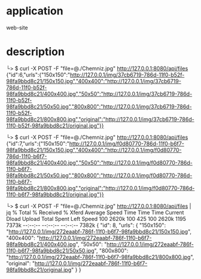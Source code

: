 # application
web-site


# description


└> $ curl -X POST -F "file=@./Chemniz.jpg" http://127.0.0.1:8080/api/files
{"id":6,"urls":{"150x150":"http://127.0.0.1/img/37cb6719-786d-11f0-b52f-98fa9bbd8c21/150x150.jpg","400x400":"http://127.0.0.1/img/37cb6719-786d-11f0-b52f-98fa9bbd8c21/400x400.jpg","50x50":"http://127.0.0.1/img/37cb6719-786d-11f0-b52f-98fa9bbd8c21/50x50.jpg","800x800":"http://127.0.0.1/img/37cb6719-786d-11f0-b52f-98fa9bbd8c21/800x800.jpg","original":"http://127.0.0.1/img/37cb6719-786d-11f0-b52f-98fa9bbd8c21/original.jpg"}}

 └> $ curl -X POST -F "file=@./Chemniz.jpg" http://127.0.0.1:8080/api/files
{"id":7,"urls":{"150x150":"http://127.0.0.1/img/f0d80770-786d-11f0-b6f7-98fa9bbd8c21/150x150.jpg","400x400":"http://127.0.0.1/img/f0d80770-786d-11f0-b6f7-98fa9bbd8c21/400x400.jpg","50x50":"http://127.0.0.1/img/f0d80770-786d-11f0-b6f7-98fa9bbd8c21/50x50.jpg","800x800":"http://127.0.0.1/img/f0d80770-786d-11f0-b6f7-98fa9bbd8c21/800x800.jpg","original":"http://127.0.0.1/img/f0d80770-786d-11f0-b6f7-98fa9bbd8c21/original.jpg"}}



 └> $ curl -X POST -F "file=@./Chemniz.jpg" http://127.0.0.1:8080/api/files | jq
  % Total    % Received % Xferd  Average Speed   Time    Time     Time  Current
                                 Dload  Upload   Total   Spent    Left  Speed
100 2620k  100   425  100 2620k   1195  7373k --:--:-- --:--:-- --:--:-- 7382k
{
  "id": 8,
  "urls": {
    "150x150": "http://127.0.0.1/img/272eaabf-786f-11f0-b6f7-98fa9bbd8c21/150x150.jpg",
    "400x400": "http://127.0.0.1/img/272eaabf-786f-11f0-b6f7-98fa9bbd8c21/400x400.jpg",
    "50x50": "http://127.0.0.1/img/272eaabf-786f-11f0-b6f7-98fa9bbd8c21/50x50.jpg",
    "800x800": "http://127.0.0.1/img/272eaabf-786f-11f0-b6f7-98fa9bbd8c21/800x800.jpg",
    "original": "http://127.0.0.1/img/272eaabf-786f-11f0-b6f7-98fa9bbd8c21/original.jpg"
  }
}
